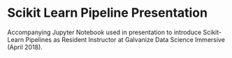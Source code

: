 # Scikit Learn Pipeline Presentation

Accompanying Jupyter Notebook used in presentation to introduce Scikit-Learn Pipelines as Resident Instructor at Galvanize Data Science Immersive (April 2018).
